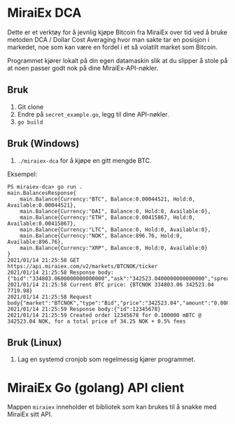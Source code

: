 # MiraiEx DCA

Dette er et verktøy for å jevnlig kjøpe Bitcoin fra MiraiEx over tid
ved å bruke metoden DCA / Dollar Cost Averaging hvor man sakte tar en posisjon i markedet,
noe som kan være en fordel i et så volatilt market som Bitcoin.

Programmet kjører lokalt på din egen datamaskin slik at du slipper å stole
på at noen passer godt nok på dine MiraiEx-API-nøkler.

## Bruk

1. Git clone
2. Endre på `secret_example.go`, legg til dine API-nøkler.
3. `go build`
   
## Bruk (Windows)

1. `./miraiex-dca` for å kjøpe en gitt mengde BTC.

Eksempel: 
```
PS miraiex-dca> go run .
main.BalancesResponse{
    main.Balance{Currency:"BTC", Balance:0.00044521, Hold:0, Available:0.00044521},
    main.Balance{Currency:"DAI", Balance:0, Hold:0, Available:0},
    main.Balance{Currency:"ETH", Balance:0.00415867, Hold:0, Available:0.00415867},
    main.Balance{Currency:"LTC", Balance:0, Hold:0, Available:0},
    main.Balance{Currency:"NOK", Balance:896.76, Hold:0, Available:896.76},
    main.Balance{Currency:"XRP", Balance:0, Hold:0, Available:0}
}
2021/01/14 21:25:58 GET https://api.miraiex.com/v2/markets/BTCNOK/ticker
2021/01/14 21:25:58 Response body: {"bid":"334803.0600000000000000","ask":"342523.0400000000000000","spread":"7719.9800000000000000"}
2021/01/14 21:25:58 Current BTC price: {BTCNOK 334803.06 342523.04 7719.98}
2021/01/14 21:25:58 Request body{"market":"BTCNOK","type":"Bid","price":"342523.04","amount":"0.000100"}
2021/01/14 21:25:59 Response body:{"id":12345678}
2021/01/14 21:25:59 Created order 12345678 for 0.100000 mBTC @ 342523.04 NOK, for a total price of 34.25 NOK + 0.5% fees
```

## Bruk (Linux)

1. Lag en systemd cronjob som regelmessig kjører programmet.

# MiraiEx Go (golang) API client

Mappen `miraiex` inneholder et bibliotek som kan brukes til å snakke med
MiraiEx sitt API.